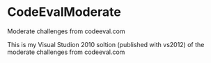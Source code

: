 CodeEvalModerate
================

Moderate challenges from codeeval.com

This is my Visual Studion 2010 soltion (published with vs2012) of the moderate challenges from codeeval.com
